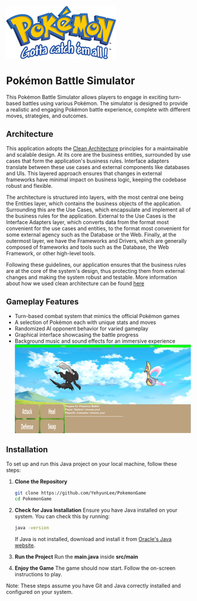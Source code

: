 ![Pokemon Logo](logo.png)
# Pokémon Battle Simulator 
This Pokémon Battle Simulator allows players to engage in exciting turn-based battles using various Pokémon. The simulator is designed to provide a realistic and engaging Pokémon battle experience, complete with different moves, strategies, and outcomes.

## Architecture 
This application adopts the [Clean Architecture](https://blog.cleancoder.com/uncle-bob/2012/08/13/the-clean-architecture.html) principles for a maintainable and scalable design. At its core are the business entities, surrounded by use cases that form the application's business rules. Interface adapters translate between these use cases and external components like databases and UIs. This layered approach ensures that changes in external frameworks have minimal impact on business logic, keeping the codebase robust and flexible.
 
The architecture is structured into layers, with the most central one being the Entities layer, which contains the business objects of the application. Surrounding this are the Use Cases, which encapsulate and implement all of the business rules for the application. External to the Use Cases is the Interface Adapters layer, which converts data from the format most convenient for the use cases and entities, to the format most convenient for some external agency such as the Database or the Web. Finally, at the outermost layer, we have the Frameworks and Drivers, which are generally composed of frameworks and tools such as the Database, the Web Framework, or other high-level tools.

Following these guidelines, our application ensures that the business rules are at the core of the system's design, thus protecting them from external changes and making the system robust and testable. More information about how we used clean architecture can be found [here](https://docs.google.com/presentation/d/1PDqGYWZ6Y_l8xoNbyR7SroA73VyJT5V9e_9OKkr4S9A/edit?usp=sharing.)   

## Gameplay Features
- Turn-based combat system that mimics the official Pokémon games
- A selection of Pokémon each with unique stats and moves
- Randomized AI opponent behavior for varied gameplay
- Graphical interface showcasing the battle progress
- Background music and sound effects for an immersive experience 
![Gameplay Screenshot](GameplayScreenshot1.png)

## Installation

To set up and run this Java project on your local machine, follow these steps:

1. **Clone the Repository**
    ```sh
    git clone https://github.com/YehyunLee/PokemonGame
    cd PokemonGame
    ```

2. **Check for Java Installation**
    Ensure you have Java installed on your system. You can check this by running:
    ```sh
    java -version
    ```
    If Java is not installed, download and install it from [Oracle's Java website](https://www.oracle.com/java/technologies/javase-jdk11-downloads.html).

3. **Run the Project**
 Run the **main.java** inside **src/main**

6. **Enjoy the Game**
    The game should now start. Follow the on-screen instructions to play.

Note: These steps assume you have Git and Java correctly installed and configured on your system.
